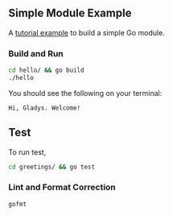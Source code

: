 ## Simple Module Example

A [tutorial example](https://golang.org/doc/tutorial/create-module) to build a simple Go module.

### Build and Run
```bash
cd hello/ && go build
./hello
```

You should see the following on your terminal:
```
Hi, Gladys. Welcome!
```

## Test
To run test,
```bash
cd greetings/ && go test
```

### Lint and Format Correction
```bash
gofmt
```